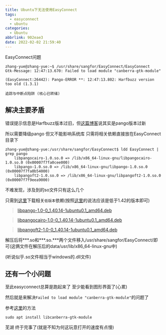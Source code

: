 ```yaml
---
title: Ubuntu下无法使用EasyConnect
tags:
  - easyconnect
  - ubuntu
categories:
  - Ubuntu
abbrlink: 902eae3
date: 2022-02-02 21:59:40
---
```


EasyConnect问题

<!-- more -->

```shell
zhang-yue@zhang-yue:~$ /usr/share/sangfor/EasyConnect/EasyConnect 
Gtk-Message: 12:47:13.670: Failed to load module "canberra-gtk-module"

(EasyConnect:26442): Pango-ERROR **: 12:47:13.802: Harfbuzz version too old (1.3.1)

追踪与中断点陷阱 (核心已转储)
```

## 解决主要矛盾

错误提示信息是Harfbuzz版本过旧，但[这篇博客](https://www.cnblogs.com/cocode/p/12890684.html)说其实是pango版本过新

所以需要降级pango 但又不能影响系统库 只需将相关依赖直接放在EasyConnect目录下

```shell
zhang-yue@zhang-yue:/usr/share/sangfor/EasyConnect$ ldd EasyConnect | grep pango
	libpangocairo-1.0.so.0 => /lib/x86_64-linux-gnu/libpangocairo-1.0.so.0 (0x00007f7fa0cee000)
	libpango-1.0.so.0 => /lib/x86_64-linux-gnu/libpango-1.0.so.0 (0x00007f7fa0b54000)
	libpangoft2-1.0.so.0 => /lib/x86_64-linux-gnu/libpangoft2-1.0.so.0 (0x00007f7f9eea9000)
```

不难发现，涉及到的so文件只有这么几个

只需到[这里](https://packages.ubuntu.com/)下载相关`低版本`依赖(按照[这里](https://programmerah.com/error-report-when-running-under-easyconnect-linux-ubuntu-20-04-46024/)的说法应该是低于1.42的版本即可)

> [libpango-1.0-0_1.40.14-1ubuntu0.1_amd64.deb](https://packages.ubuntu.com/bionic-updates/libpango-1.0-0)

> [libpangocairo-1.0-0_1.40.14-1ubuntu0.1_amd64.deb](https://packages.ubuntu.com/bionic-updates/libpangocairo-1.0-0)

> [libpangoft2-1.0-0_1.40.14-1ubuntu0.1_amd64.deb](https://packages.ubuntu.com/bionic-updates/libpangoft2-1.0-0)

解压后将\*\*\*.so和\*\*\*.so.\*\*\*两个文件移入/usr/share/sangfor/EasyConnect/即可(这俩文件在解压后的data/usr/lib/x86_64-linux-gnu中)

(听说似乎.so文件相当于windows的.dll文件)

## 还有一个小问题

至此easyconnect总算是跑起来了 至少能看到图形界面了(心累)

然后就是来解决```Failed to load module "canberra-gtk-module"```的问题了

参考[这里](https://blog.csdn.net/h106140873/article/details/114263954)的方法

```shell
sudo apt install libcanberra-gtk-module
```

芜湖 终于完事了(就是不知为何这玩意打开的速度有点慢)